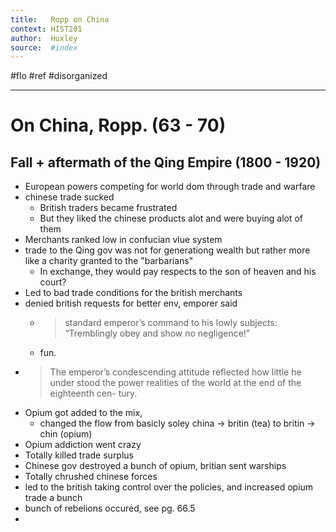 ```yaml
---
title:   Ropp on China 
context: HIST201
author:  Huxley
source:  #index
---
```


#flo #ref  #disorganized

---


# On China, Ropp. (63 - 70)



## Fall + aftermath of the Qing Empire (1800 - 1920)

- European powers competing for world dom through trade and warfare
- chinese trade sucked
	- British traders became frustrated
	- But they liked the chinese products alot and were buying alot of them
- Merchants ranked low in confucian vlue system 
- trade to the Qing gov was not for generationg wealth but rather more like a charity granted to the "barbarians"
	- In exchange, they would pay respects to the son of heaven and his court? 
- Led to bad trade conditions for the british merchants
- denied british requests for better env, emporer said 
	- > standard emperor’s command to his lowly subjects: “Tremblingly obey and show no negligence!”
	- fun. 
- > The emperor’s condescending attitude reflected how little he under stood the power realities of the world at the end of the eighteenth cen- tury.
-  Opium got added to the mix, 
	- changed the flow from basicly soley china -> britin (tea) to britin -> chin (opium)
- Opium addiction went crazy 
- Totally killed trade surplus
- Chinese gov destroyed a bunch of opium, britian sent warships 
- Totally chrushed chinese forces 
- led to the british taking control over the policies, and increased opium trade a bunch 
- bunch of rebelions occured, see pg. 66.5 
- 














































